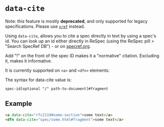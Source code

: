 # `data-cite`

Note: this feature is mostly **deprecated**, and only supported for legacy specifications. Please use [`xref`](xref) instead.

Using `data-cite`, allows you to cite a spec directly in text by using a spec's id. You can look up an id either directly in ReSpec (using the ReSpec pill > "Search SpecRef DB") - or on [specref.org](http://www.specref.org/).   

Add "!" on the front of the spec ID makes it a "normative" citation. Excluding it, makes it informative.

It is currently supported on `<a>` and `<dfn>` elements: 

The syntax for data-cite value is:

```
spec-id[optional "/" path-to-document]#fragment 
```

## Example

``` html
<a data-cite="rfc2119#some-section">some text</a>
<dfn data-cite="spec/some.html#fragment">some text</a>
```

